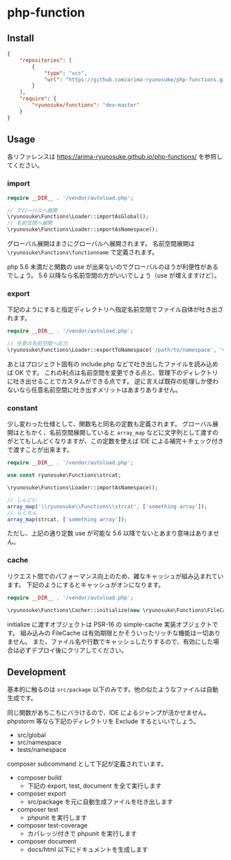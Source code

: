 php-function
====

## Install

```json
{
    "repositories": [
        {
            "type": "vcs",
            "url": "https://github.com/arima-ryunosuke/php-functions.git"
        }
    ],
    "require": {
        "ryunosuke/functions": "dev-master"
    }
}
```

## Usage

各リファレンスは https://arima-ryunosuke.github.io/php-functions/ を参照してください。

### import

```php
require __DIR__ . '/vendor/autoload.php';

// グローバルへ展開
\ryunosuke\Functions\Loader::importAsGlobal();
// 名前空間へ展開
\ryunosuke\Functions\Loader::importAsNamespace();
```

グローバル展開はまさにグローバルへ展開されます。
名前空間展開は `\ryunosuke\Functions\functionname` で定義されます。

php 5.6 未満だと関数の use が出来ないのでグローバルのほうが利便性があるでしょう。
5.6 以降なら名前空間の方がいいでしょう（use が増えますけど）。

### export

下記のようにすると指定ディレクトリへ指定名前空間でファイル自体が吐き出されます。

```php
require __DIR__ . '/vendor/autoload.php';

// 任意の名前空間へ出力
\ryunosuke\Functions\Loader::exportToNamespace('/path/to/namespace', 'vendor\\Functions');
```

あとはプロジェクト固有の include.php などで吐き出したファイルを読み込めば OK です。
これの利点は名前空間を変更できる点と、管理下のディレクトリに吐き出せることでカスタムができる点です。
逆に言えば既存の処理しか使わないなら任意名前空間に吐き出すメリットはあまりありません。

### constant

少し変わった仕様として、関数名と同名の定数も定義されます。
グローバル展開はともかく、名前空間展開していると `array_map` などに文字列として渡すのがとてもしんどくなりますが、この定数を使えば IDE による補完＋チェック付きで渡すことが出来ます。

```php
require __DIR__ . '/vendor/autoload.php';

use const ryunosuke\Functions\strcat;

\ryunosuke\Functions\Loader::importAsNamespace();

// しんどい
array_map('\\ryunosuke\\Functions\\strcat', ['something array']);
// らくちん
array_map(strcat, ['something array']);
```

ただし、上記の通り定数 use が可能な 5.6 以降でないとあまり意味はありません。

### cache

リクエスト間でのパフォーマンス向上のため、雑なキャッシュが組み込まれています。
下記のようにするとキャッシュがオンになります。

```php
require __DIR__ . '/vendor/autoload.php';

\ryunosuke\Functions\Cacher::initialize(new \ryunosuke\Functions\FileCache('/path/to/cache'));
```

initialize に渡すオブジェクトは PSR-16 の simple-cache 実装オブジェクトです。
組み込みの FileCache は有効期限とかそういったリッチな機能は一切ありません。
また、ファイル名や行数でキャッシュしたりするので、有効にした場合は必ずデプロイ後にクリアしてください。

## Development

基本的に触るのは `src/package` 以下のみです。他の似たようなファイルは自動生成です。

同じ関数があちこちにバラけるので、IDE によるジャンプが活かせません。
phpstorm 等なら下記のディレクトリを Exclude するといいでしょう。

- src/global
- src/namespace
- tests/namespace

composer subcommand として下記が定義されています。

- composer build
  - 下記の export, test, document を全て実行します
- composer export
  - src/package を元に自動生成ファイルを吐き出します
- composer test
  - phpunit を実行します
- composer test-coverage
  - カバレッジ付きで phpunit を実行します
- composer document
  - docs/html 以下にドキュメントを生成します
